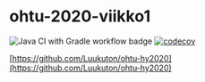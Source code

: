 # ohtu-2020-viikko1
![Java CI with Gradle workflow badge](https://github.com/Luukuton/ohtu-2020-viikko1/workflows/Java%20CI%20with%20Gradle/badge.svg)
[![codecov](https://codecov.io/gh/Luukuton/ohtu-2020-viikko1/branch/main/graph/badge.svg?token=8PLQFLFAID)](undefined)

[https://github.com/Luukuton/ohtu-hy2020](https://github.com/Luukuton/ohtu-hy2020)
